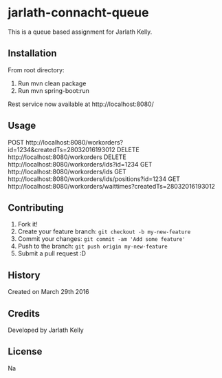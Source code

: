 # jarlath-connacht-queue

This is a queue based assignment for Jarlath Kelly.

## Installation
From root directory:
1. Run mvn clean package 
2. Run mvn spring-boot:run

Rest service now available at http://localhost:8080/

## Usage
POST http://localhost:8080/workorders?id=1234&createdTs=28032016193012
DELETE http://localhost:8080/workorders
DELETE http://localhost:8080/workorders/ids?id=1234
GET http://localhost:8080/workorders/ids
GET http://localhost:8080/workorders/ids/positions?id=1234
GET http://localhost:8080/workorders/waittimes?createdTs=28032016193012



## Contributing

1. Fork it!
2. Create your feature branch: `git checkout -b my-new-feature`
3. Commit your changes: `git commit -am 'Add some feature'`
4. Push to the branch: `git push origin my-new-feature`
5. Submit a pull request :D

## History

Created on March 29th 2016

## Credits

Developed by Jarlath Kelly

## License

Na